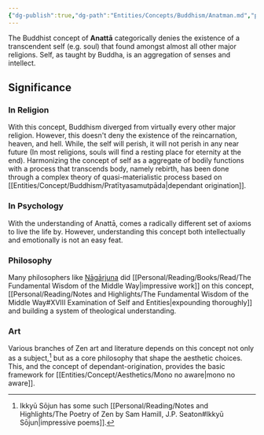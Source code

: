 ```yaml
---
{"dg-publish":true,"dg-path":"Entities/Concepts/Buddhism/Anatman.md","permalink":"/entities/concepts/buddhism/anatman/","title":"Anattā","tags":["concept","concept/buddhism","concept/theology","concept/philosophy"]}
---
```



The Buddhist concept of **Anattā** categorically denies the existence of a transcendent self (e.g. soul) that found amongst almost all other major religions. Self, as taught by Buddha, is an aggregation of senses and intellect.

## Significance
### In Religion
With this concept, Buddhism diverged from virtually every other major religion. However, this doesn't deny the existence of the reincarnation, heaven, and hell. While, the self will perish, it will not perish in any near future (In most religions, souls will find a resting place for eternity at the end). Harmonizing the concept of self as a aggregate of bodily functions with a process that transcends body, namely rebirth, has been done through a complex theory of quasi-materialistic process based on [[Entities/Concept/Buddhism/Pratītyasamutpāda\|dependant origination]].
### In Psychology
With the understanding of Anattā, comes a radically different set of axioms to live the life by. However, understanding this concept both intellectually and emotionally is not an easy feat.
### Philosophy
Many philosophers like [Nāgārjuna](https://en.wikipedia.org/wiki/N%C4%81g%C4%81rjuna "Nāgārjuna") did [[Personal/Reading/Books/Read/The Fundamental Wisdom of the Middle Way\|impressive work]] on this concept, [[Personal/Reading/Notes and Highlights/The Fundamental Wisdom of the Middle Way#XVIII Examination of Self and Entities\|expounding thoroughly]] and building a system of theological understanding.
### Art
Various branches of Zen art and literature depends on this concept not only as a subject,[^1] but as a core philosophy that shape the aesthetic choices. This, and the concept of dependant-origination, provides the basic framework for [[Entities/Concept/Aesthetics/Mono no aware\|mono no aware]].

[^1]: Ikkyū Sōjun has some such [[Personal/Reading/Notes and Highlights/The Poetry of Zen by Sam Hamill, J.P. Seaton#Ikkyū Sōjun\|impressive poems]].